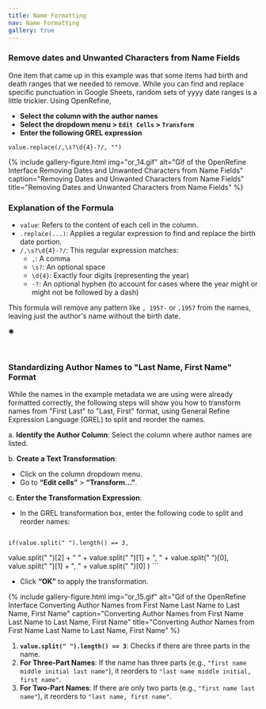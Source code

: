 ```yaml
---
title: Name Formatting
nav: Name Formatting
gallery: true
---
```


### Remove dates and Unwanted Characters from Name Fields

One item that came up in this example was that some items had birth and death ranges that we needed to remove. While you can find and replace specific punctuation in Google Sheets, random sets of yyyy date ranges is a little trickier. Using OpenRefine, 

- **Select the column with the author names**
- **Select the dropdown menu > `Edit Cells` > `Transform`**
- **Enter the following GREL expression**

```
value.replace(/,\s?\d{4}-?/, "")
```

{% include gallery-figure.html img="or_14.gif" alt="Gif of the OpenRefine Interface Removing Dates and Unwanted Characters from Name Fields" caption="Removing Dates and Unwanted Characters from Name Fields" title="Removing Dates and Unwanted Characters from Name Fields" %}

### Explanation of the Formula

- `value`: Refers to the content of each cell in the column.
- `.replace(...)`: Applies a regular expression to find and replace the birth date portion.
- `/,\s?\d{4}-?/`: This regular expression matches:
  - `,`: A comma
  - `\s?`: An optional space
  - `\d{4}`: Exactly four digits (representing the year)
  - `-?`: An optional hyphen (to account for cases where the year might or might not be followed by a dash)

This formula will remove any pattern like `, 1957-` or `,1957` from the names, leaving just the author's name without the birth date.

<div class="symbol-container">
    <p class="symbol">&#10042;</p>
</div>

<br>

### Standardizing Author Names to "Last Name, First Name" Format

While the names in the example metadata we are using were already formatted correctly, the following steps will show you how to transform names from "First Last" to "Last, First" format, using General Refine Expression Language (GREL) to split and reorder the names.

a. **Identify the Author Column**: Select the column where author names are listed.

b. **Create a Text Transformation**:
   - Click on the column dropdown menu.
   - Go to **“Edit cells”** > **“Transform…”**.

c. **Enter the Transformation Expression**:

   - In the GREL transformation box, enter the following code to split and reorder names:

     ```
    if(value.split(" ").length() == 3,
   value.split(" ")[2] + " " + value.split(" ")[1] + ", " + value.split(" ")[0],
   value.split(" ")[1] + ", " + value.split(" ")[0]
)
     ```

   - Click **“OK”** to apply the transformation.

{% include gallery-figure.html img="or_15.gif" alt="Gif of the OpenRefine Interface Converting Author Names from First Name Last Name to Last Name, First Name" caption="Converting Author Names from First Name Last Name to Last Name, First Name" title="Converting Author Names from First Name Last Name to Last Name, First Name" %}

1. **`value.split(" ").length() == 3`**: Checks if there are three parts in the name.
2. **For Three-Part Names**: If the name has three parts (e.g., `"first name middle initial last name"`), it reorders to `"last name middle initial, first name"`.
3. **For Two-Part Names**: If there are only two parts (e.g., `"first name last name"`), it reorders to `"last name, first name"`.

